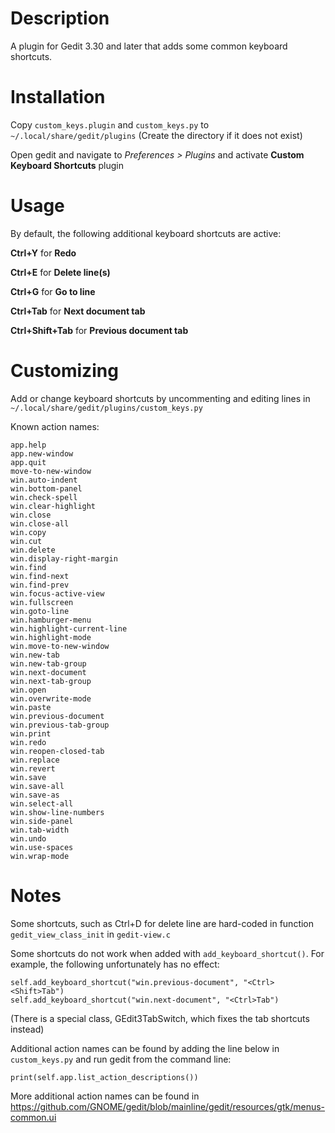 # Description

A plugin for Gedit 3.30 and later that adds some common keyboard shortcuts.

# Installation

Copy `custom_keys.plugin` and `custom_keys.py` to `~/.local/share/gedit/plugins` (Create the directory if it does not exist)

Open gedit and navigate to *Preferences > Plugins* and activate **Custom Keyboard Shortcuts** plugin

# Usage

By default, the following additional keyboard shortcuts are active:

**Ctrl+Y** for **Redo**

**Ctrl+E** for **Delete line(s)**

**Ctrl+G** for **Go to line**

**Ctrl+Tab** for **Next document tab**

**Ctrl+Shift+Tab** for **Previous document tab**

# Customizing

Add or change keyboard shortcuts by uncommenting and editing lines in `~/.local/share/gedit/plugins/custom_keys.py`

Known action names:

```
app.help
app.new-window
app.quit
move-to-new-window
win.auto-indent
win.bottom-panel
win.check-spell
win.clear-highlight
win.close
win.close-all
win.copy
win.cut
win.delete
win.display-right-margin
win.find
win.find-next
win.find-prev
win.focus-active-view
win.fullscreen
win.goto-line
win.hamburger-menu
win.highlight-current-line
win.highlight-mode
win.move-to-new-window
win.new-tab
win.new-tab-group
win.next-document
win.next-tab-group
win.open
win.overwrite-mode
win.paste
win.previous-document
win.previous-tab-group
win.print
win.redo
win.reopen-closed-tab
win.replace
win.revert
win.save
win.save-all
win.save-as
win.select-all
win.show-line-numbers
win.side-panel
win.tab-width
win.undo
win.use-spaces
win.wrap-mode
```

# Notes

Some shortcuts, such as Ctrl+D for delete line are hard-coded in function `gedit_view_class_init` in `gedit-view.c`

Some shortcuts do not work when added with `add_keyboard_shortcut()`. For example, the following unfortunately has no effect:
```
self.add_keyboard_shortcut("win.previous-document", "<Ctrl><Shift>Tab")
self.add_keyboard_shortcut("win.next-document", "<Ctrl>Tab")
```
(There is a special class, GEdit3TabSwitch, which fixes the tab shortcuts instead)


Additional action names can be found by adding the line below in `custom_keys.py` and run gedit from the command line:

	print(self.app.list_action_descriptions())

More additional action names can be found in https://github.com/GNOME/gedit/blob/mainline/gedit/resources/gtk/menus-common.ui
